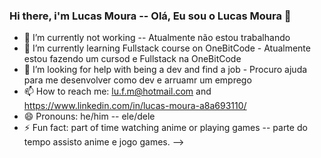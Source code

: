 ### Hi there, i'm Lucas Moura -- Olá, Eu sou o Lucas Moura 👋


- 🔭 I’m currently not working -- Atualmente não estou trabalhando
- 🌱 I’m currently learning Fullstack course on OneBitCode - Atualmente estou fazendo um cursod e Fullstack na OneBitCode
- 🤔 I’m looking for help with being a dev and find a job - Procuro ajuda para me desenvolver como dev e arruamr um emprego
- 📫 How to reach me: lu.f.m@hotmail.com and https://www.linkedin.com/in/lucas-moura-a8a693110/
- 😄 Pronouns: he/him -- ele/dele
- ⚡ Fun fact: part of time watching anime or playing games -- parte do tempo assisto anime e jogo games.
-->

